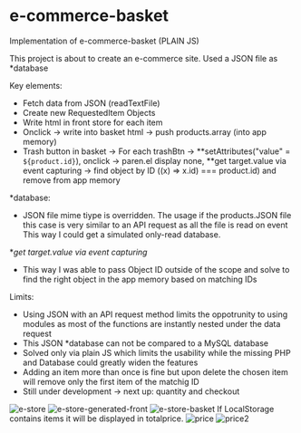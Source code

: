 # e-commerce-basket
Implementation of e-commerce-basket (PLAIN JS)

This project is about to create an e-commerce site.
Used a JSON file as *database

Key elements:
- Fetch data from JSON (readTextFile)
- Create new RequestedItem Objects
- Write html in front store for each item
- Onclick  -> write into basket html -> push products.array (into app memory)
- Trash button in basket -> For each trashBtn -> **setAttributes("value" = `${product.id}`), onclick ->
paren.el display none, **get target.value via event capturing -> find object by ID ((x) => x.id) === product.id) and remove from app memory


*database: 
- JSON file mime tiype is overridden. The usage if the products.JSON file this case is very similar to an API request as all the file is read on event
This way I could get a simulated only-read database.

**get target.value via event capturing*
- This way I was able to pass Object ID outside of the scope and solve to find the right object in the app memory based on matching IDs


Limits:
- Using JSON with an API request method limits the oppotrunity to using modules as most of the functions are instantly nested under the data request
- This JSON *database can not be compared to a MySQL database
- Solved only via plain JS which limits the usability while the missing PHP and Database could greatly widen the features
- Adding an item more than once is fine but upon delete the chosen item will remove only the first item of the matchig ID
- Still under development -> next up: quantity and checkout
         
![e-store](https://user-images.githubusercontent.com/55841911/87069043-74047000-c20e-11ea-899e-d3ca8a0844bb.png)
![e-store-generated-front](https://user-images.githubusercontent.com/55841911/87069051-75359d00-c20e-11ea-8830-c5f736edc159.png)
![e-store-basket](https://user-images.githubusercontent.com/55841911/87069055-7666ca00-c20e-11ea-950f-cee10d34eebe.png)
 If LocalStorage contains items it will be displayed in totalprice.
![price](https://user-images.githubusercontent.com/55841911/87251792-9c8aa500-c46e-11ea-9d86-a8744e1fff77.png)
![price2](https://user-images.githubusercontent.com/55841911/87251793-9dbbd200-c46e-11ea-9f61-02644fe6fbce.png)
